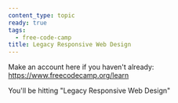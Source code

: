 ```yaml
---
content_type: topic
ready: true
tags:
  - free-code-camp
title: Legacy Responsive Web Design
---
```


Make an account here if you haven't already: https://www.freecodecamp.org/learn

You'll be hitting "Legacy Responsive Web Design"
